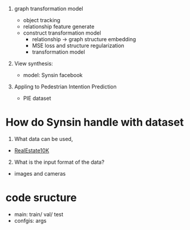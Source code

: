 1. graph transformation model
    - object tracking
    - relationship feature generate
    - construct transformation model
        - relationship -> graph structure embedding
        - MSE loss and structure regularization
        - transformation model
2. View synthesis:
    - model: Synsin facebook

3. Appling to Pedestrian Intention Prediction
    - PIE dataset

# How do Synsin handle with dataset
1. What data can be used,
- [RealEstate10K](https://google.github.io/realestate10k/download.html)

2. What is the input format of the data?
- images and cameras


# code sructure
- main: train/ val/ test
- confgis: args